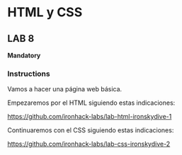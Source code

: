 # HTML y CSS

## LAB 8

**Mandatory**

### Instructions

Vamos a hacer una página web básica. 

Empezaremos por el HTML siguiendo estas indicaciones: 

https://github.com/ironhack-labs/lab-html-ironskydive-1

Continuaremos con el CSS siguiendo estas indicaciones: 

https://github.com/ironhack-labs/lab-css-ironskydive-2